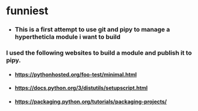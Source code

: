 # funniest
* ### This is a first attempt to use git and pipy to manage a hypertheticla module i want to build

### I used the following websites to build a module and publish it to pipy.
* #### https://pythonhosted.org/foo-test/minimal.html
* #### https://docs.python.org/3/distutils/setupscript.html
* #### https://packaging.python.org/tutorials/packaging-projects/